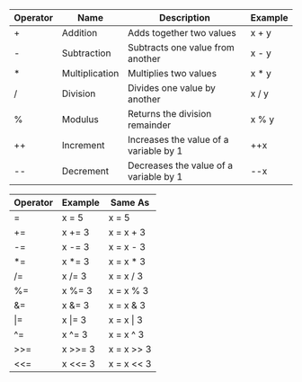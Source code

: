 

| Operator | Name         | Description                          | Example  |
|----------|--------------|--------------------------------------|----------|
| +        | Addition      | Adds together two values             | x + y    |
| -        | Subtraction   | Subtracts one value from another     | x - y    |
| *        | Multiplication| Multiplies two values                | x * y    |
| /        | Division      | Divides one value by another         | x / y    |
| %        | Modulus       | Returns the division remainder       | x % y    |
| ++       | Increment     | Increases the value of a variable by 1 | ++x    |
| --       | Decrement     | Decreases the value of a variable by 1 | --x    |



| Operator | Example  | Same As      |
|----------|----------|--------------|
| =        | x = 5    | x = 5        |
| +=       | x += 3   | x = x + 3    |
| -=       | x -= 3   | x = x - 3    |
| *=       | x *= 3   | x = x * 3    |
| /=       | x /= 3   | x = x / 3    |
| %=       | x %= 3   | x = x % 3    |
| &=       | x &= 3   | x = x & 3    |
| \|=      | x \|= 3  | x = x \| 3   |
| ^=       | x ^= 3   | x = x ^ 3    |
| >>=      | x >>= 3  | x = x >> 3   |
| <<=      | x <<= 3  | x = x << 3   |